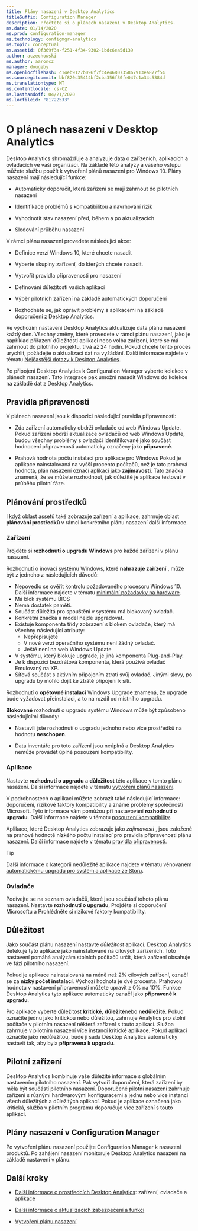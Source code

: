 ```yaml
---
title: Plány nasazení v Desktop Analytics
titleSuffix: Configuration Manager
description: Přečtěte si o plánech nasazení v Desktop Analytics.
ms.date: 01/14/2020
ms.prod: configuration-manager
ms.technology: configmgr-analytics
ms.topic: conceptual
ms.assetid: 0f369f3a-f251-4f34-9302-1bdc6ea5d139
author: aczechowski
ms.author: aaroncz
manager: dougeby
ms.openlocfilehash: c14eb9127b096f7fc4e4680735867913ea877f54
ms.sourcegitcommit: bbf820c35414bf2cba356f30fe047c1a34c5384d
ms.translationtype: MT
ms.contentlocale: cs-CZ
ms.lasthandoff: 04/21/2020
ms.locfileid: "81722533"
---
```

# <a name="about-deployment-plans-in-desktop-analytics"></a>O plánech nasazení v Desktop Analytics

Desktop Analytics shromažďuje a analyzuje data o zařízeních, aplikacích a ovladačích ve vaší organizaci. Na základě této analýzy a vašeho vstupu můžete službu použít k vytvoření plánů nasazení pro Windows 10. Plány nasazení mají následující funkce:  

- Automaticky doporučit, která zařízení se mají zahrnout do pilotních nasazení  

- Identifikace problémů s kompatibilitou a navrhování rizik  

- Vyhodnotit stav nasazení před, během a po aktualizacích  

- Sledování průběhu nasazení  

V rámci plánu nasazení provedete následující akce:  

- Definice verzí Windows 10, které chcete nasadit  

- Vyberte skupiny zařízení, do kterých chcete nasadit.  

- Vytvořit pravidla připravenosti pro nasazení  

- Definování důležitosti vašich aplikací  

- Výběr pilotních zařízení na základě automatických doporučení  

- Rozhodněte se, jak opravit problémy s aplikacemi na základě doporučení z Desktop Analytics.  

Ve výchozím nastavení Desktop Analytics aktualizuje data plánu nasazení každý den. Všechny změny, které provedete v rámci plánu nasazení, jako je například přiřazení důležitosti aplikaci nebo volba zařízení, které se má zahrnout do pilotního projektu, trvá až 24 hodin. Pokud chcete tento proces urychlit, požádejte o aktualizaci dat na vyžádání. Další informace najdete v tématu [Nejčastější dotazy k Desktop Analytics](faq.md#can-i-reduce-the-amount-of-time-it-takes-for-data-to-refresh-in-my-desktop-analytics-portal).  

Po připojení Desktop Analytics k Configuration Manager vyberte kolekce v plánech nasazení. Tato integrace pak umožní nasadit Windows do kolekce na základě dat z Desktop Analytics.



## <a name="readiness-rules"></a>Pravidla připravenosti

V plánech nasazení jsou k dispozici následující pravidla připravenosti:

- Zda zařízení automaticky obdrží ovladače od web Windows Update. Pokud zařízení obdrží aktualizace ovladačů od web Windows Update, budou všechny problémy s ovladači identifikované jako součást hodnocení připravenosti automaticky označeny jako **připravené**.  

- Prahová hodnota počtu instalací pro aplikace pro Windows Pokud je aplikace nainstalovaná na vyšší procento počítačů, než je tato prahová hodnota, plán nasazení označí aplikaci jako **zajímavosti**. Tato značka znamená, že se můžete rozhodnout, jak důležité je aplikace testovat v průběhu pilotní fáze.  


## <a name="plan-assets"></a>Plánování prostředků

<!-- 4670224 -->

I když oblast [assetů](about-assets.md) také zobrazuje zařízení a aplikace, zahrnuje oblast **plánování prostředků** v rámci konkrétního plánu nasazení další informace.

### <a name="devices"></a>Zařízení

Projděte si **rozhodnutí o upgradu Windows** pro každé zařízení v plánu nasazení.

Rozhodnutí o inovaci systému Windows, které **nahrazuje zařízení** , může být z jednoho z následujících důvodů:

- Nepovedlo se ověřit kontrolu požadovaného procesoru Windows 10. Další informace najdete v tématu [minimální požadavky na hardware](https://docs.microsoft.com/windows-hardware/design/minimum/minimum-hardware-requirements-overview#31-processor).
- Má blok systému BIOS
- Nemá dostatek paměti.
- Součást důležitá pro spouštění v systému má blokovaný ovladač.
- Konkrétní značka a model nejde upgradovat.
- Existuje komponenta třídy zobrazení s blokem ovladače, který má všechny následující atributy:
    - Nepřepisujete
    - V nové verzi operačního systému není žádný ovladač.
    - Ještě není na web Windows Update
- V systému, který blokuje upgrade, je jiná komponenta Plug-and-Play.
- Je k dispozici bezdrátová komponenta, která používá ovladač Emulovaný na XP.
- Síťová součást s aktivním připojením ztratí svůj ovladač. Jinými slovy, po upgradu by mohlo dojít ke ztrátě připojení k síti.

Rozhodnutí o **opětovné instalaci** Windows Upgrade znamená, že upgrade bude vyžadovat přeinstalaci, a to na rozdíl od místního upgradu. 

**Blokované** rozhodnutí o upgradu systému Windows může být způsobeno následujícími důvody:

- Nastavili jste rozhodnutí o upgradu jednoho nebo více prostředků na hodnotu **neschopen**.

- Data inventáře pro toto zařízení jsou neúplná a Desktop Analytics nemůže provádět úplné posouzení kompatibility.

### <a name="apps"></a>Aplikace

Nastavte **rozhodnutí o upgradu** a **důležitost** této aplikace v tomto plánu nasazení. Další informace najdete v tématu [vytvoření plánů nasazení](create-deployment-plans.md).

V podrobnostech o aplikaci můžete zobrazit také následující informace: doporučení, rizikové faktory kompatibility a známé problémy společnosti Microsoft. Tyto informace vám pomůžou při nastavování **rozhodnutí o upgradu**. Další informace najdete v tématu [posouzení kompatibility](compat-assessment.md).

Aplikace, které Desktop Analytics zobrazuje jako *zajímavosti* , jsou založené na prahové hodnotě nízkého počtu instalací pro pravidla připravenosti plánu nasazení. Další informace najdete v tématu [pravidla připravenosti](create-deployment-plans.md#readiness-rules).

   > [!Tip]
   > Další informace o kategorii nedůležité aplikace najdete v tématu věnovaném [automatickému upgradu pro systém a aplikace ze Storu](about-assets.md#bkmk_plan-autoapp). <!-- 3587232 -->


### <a name="drivers"></a>Ovladače

Podívejte se na seznam ovladačů, které jsou součástí tohoto plánu nasazení. Nastavte **rozhodnutí o upgradu**, Projděte si doporučení Microsoftu a Prohlédněte si rizikové faktory kompatibility.


## <a name="importance"></a>Důležitost

Jako součást plánu nasazení nastavte *důležitost* aplikací. Desktop Analytics detekuje tyto aplikace jako nainstalované na cílových zařízeních. Toto nastavení pomáhá analýzám stolních počítačů určit, která zařízení obsahuje ve fázi pilotního nasazení.

Pokud je aplikace nainstalovaná na méně než 2% cílových zařízení, označí se za **nízký počet instalací**. Výchozí hodnota je dvě procenta. Prahovou hodnotu v nastavení připravenosti můžete upravit z 0% na 10%. Funkce Desktop Analytics tyto aplikace automaticky označí jako **připravené k upgradu**.  

Pro aplikace vyberte důležitost **kritické**, **důležité**nebo **nedůležité**. Pokud označíte jednu jako kritickou nebo důležitou, zahrnuje Analytics pro stolní počítače v pilotním nasazení některá zařízení s touto aplikací. Služba zahrnuje v pilotním nasazení více instancí kritické aplikace. Pokud aplikaci označíte jako nedůležitou, bude ji sada Desktop Analytics automaticky nastavit tak, aby byla **připravena k upgradu**.



## <a name="pilot-devices"></a>Pilotní zařízení

Desktop Analytics kombinuje vaše důležité informace s globálním nastavením pilotního nasazení. Pak vytvoří doporučení, která zařízení by měla být součástí pilotního nasazení. Doporučené pilotní nasazení zahrnuje zařízení s různými hardwarovými konfiguracemi a jednu nebo více instancí všech důležitých a důležitých aplikací. Pokud je aplikace označená jako kritická, služba v pilotním programu doporučuje více zařízení s touto aplikací.



## <a name="deployment-plans-in-configuration-manager"></a>Plány nasazení v Configuration Manager

Po vytvoření plánu nasazení použijte Configuration Manager k nasazení produktů. Po zahájení nasazení monitoruje Desktop Analytics nasazení na základě nastavení v plánu.


## <a name="next-steps"></a>Další kroky

- [Další informace o prostředcích Desktop Analytics](about-assets.md): zařízení, ovladače a aplikace  

- [Další informace o aktualizacích zabezpečení a funkcí](about-updates.md)  

- [Vytvoření plánu nasazení](create-deployment-plans.md)  

